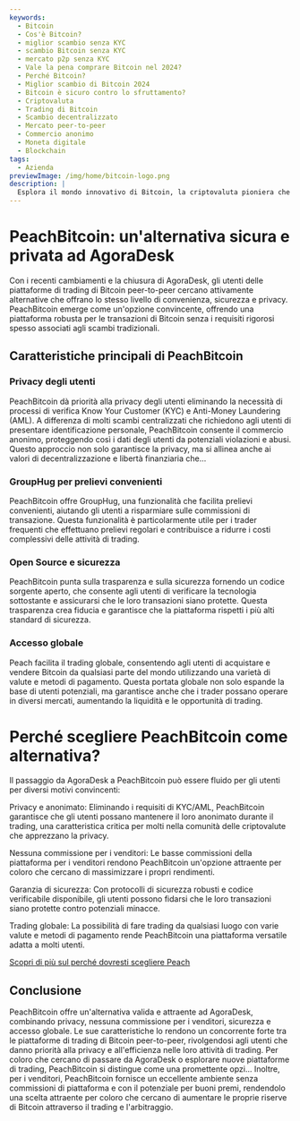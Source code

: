 ```yaml
---
keywords:
  - Bitcoin
  - Cos'è Bitcoin?
  - miglior scambio senza KYC
  - scambio Bitcoin senza KYC
  - mercato p2p senza KYC
  - Vale la pena comprare Bitcoin nel 2024?
  - Perché Bitcoin?
  - Miglior scambio di Bitcoin 2024
  - Bitcoin è sicuro contro lo sfruttamento?
  - Criptovaluta
  - Trading di Bitcoin
  - Scambio decentralizzato
  - Mercato peer-to-peer
  - Commercio anonimo
  - Moneta digitale
  - Blockchain
tags:
  - Azienda
previewImage: /img/home/bitcoin-logo.png
description: |
  Esplora il mondo innovativo di Bitcoin, la criptovaluta pioniera che consente transazioni sicure e decentralizzate attraverso una rete globale. Scopri i migliori scambi di Bitcoin senza KYC, i mercati di trading peer-to-peer e i vantaggi delle transazioni anonime di Bitcoin. Scopri perché Bitcoin rimane un investimento prezioso nel 2024 e come mantiene la sicurezza contro lo sfruttamento.
---
```


# PeachBitcoin: un'alternativa sicura e privata ad AgoraDesk

Con i recenti cambiamenti e la chiusura di AgoraDesk, gli utenti delle piattaforme di trading di Bitcoin peer-to-peer cercano attivamente alternative che offrano lo stesso livello di convenienza, sicurezza e privacy. PeachBitcoin emerge come un'opzione convincente, offrendo una piattaforma robusta per le transazioni di Bitcoin senza i requisiti rigorosi spesso associati agli scambi tradizionali.

## Caratteristiche principali di PeachBitcoin

### Privacy degli utenti

PeachBitcoin dà priorità alla privacy degli utenti eliminando la necessità di processi di verifica Know Your Customer (KYC) e Anti-Money Laundering (AML). A differenza di molti scambi centralizzati che richiedono agli utenti di presentare identificazione personale, PeachBitcoin consente il commercio anonimo, proteggendo così i dati degli utenti da potenziali violazioni e abusi. Questo approccio non solo garantisce la privacy, ma si allinea anche ai valori di decentralizzazione e libertà finanziaria che...

### GroupHug per prelievi convenienti

PeachBitcoin offre GroupHug, una funzionalità che facilita prelievi convenienti, aiutando gli utenti a risparmiare sulle commissioni di transazione. Questa funzionalità è particolarmente utile per i trader frequenti che effettuano prelievi regolari e contribuisce a ridurre i costi complessivi delle attività di trading.

### Open Source e sicurezza

PeachBitcoin punta sulla trasparenza e sulla sicurezza fornendo un codice sorgente aperto, che consente agli utenti di verificare la tecnologia sottostante e assicurarsi che le loro transazioni siano protette. Questa trasparenza crea fiducia e garantisce che la piattaforma rispetti i più alti standard di sicurezza.

### Accesso globale

Peach facilita il trading globale, consentendo agli utenti di acquistare e vendere Bitcoin da qualsiasi parte del mondo utilizzando una varietà di valute e metodi di pagamento. Questa portata globale non solo espande la base di utenti potenziali, ma garantisce anche che i trader possano operare in diversi mercati, aumentando la liquidità e le opportunità di trading.

# Perché scegliere PeachBitcoin come alternativa?

Il passaggio da AgoraDesk a PeachBitcoin può essere fluido per gli utenti per diversi motivi convincenti:

Privacy e anonimato: Eliminando i requisiti di KYC/AML, PeachBitcoin garantisce che gli utenti possano mantenere il loro anonimato durante il trading, una caratteristica critica per molti nella comunità delle criptovalute che apprezzano la privacy.

Nessuna commissione per i venditori: Le basse commissioni della piattaforma per i venditori rendono PeachBitcoin un'opzione attraente per coloro che cercano di massimizzare i propri rendimenti.

Garanzia di sicurezza: Con protocolli di sicurezza robusti e codice verificabile disponibile, gli utenti possono fidarsi che le loro transazioni siano protette contro potenziali minacce.

Trading globale: La possibilità di fare trading da qualsiasi luogo con varie valute e metodi di pagamento rende PeachBitcoin una piattaforma versatile adatta a molti utenti.

[Scopri di più sul perché dovresti scegliere Peach](https://peachbitcoin.com/blog/Why-Choose-Peach/)

## Conclusione

PeachBitcoin offre un'alternativa valida e attraente ad AgoraDesk, combinando privacy, nessuna commissione per i venditori, sicurezza e accesso globale. Le sue caratteristiche lo rendono un concorrente forte tra le piattaforme di trading di Bitcoin peer-to-peer, rivolgendosi agli utenti che danno priorità alla privacy e all'efficienza nelle loro attività di trading. Per coloro che cercano di passare da AgoraDesk o esplorare nuove piattaforme di trading, PeachBitcoin si distingue come una promettente opzi...
Inoltre, per i venditori, PeachBitcoin fornisce un eccellente ambiente senza commissioni di piattaforma e con il potenziale per buoni premi, rendendolo una scelta attraente per coloro che cercano di aumentare le proprie riserve di Bitcoin attraverso il trading e l'arbitraggio.
